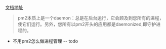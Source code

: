 

[文档地址](https://pm2.io/doc/zh/runtime/overview/)

> pm2本质上是一个daemon：总是在后台运行，它会顾及到您所有的进程，使它们运行。另外，您所有以pm2开头的应用都是daemonized,即守护进程的。


* 不用pm2怎么做进程管理    --   todo